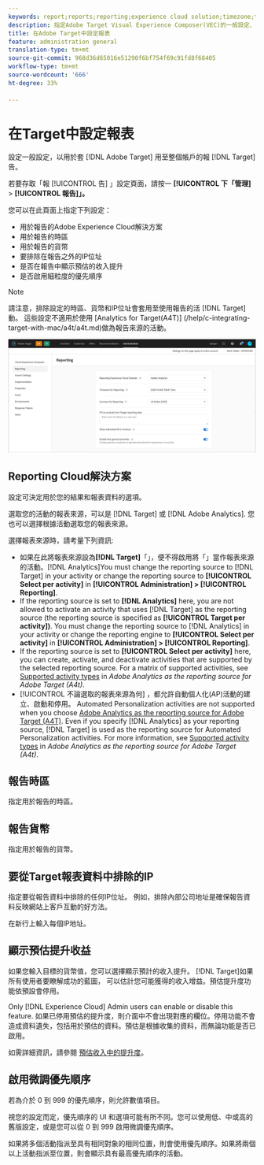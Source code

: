 ```yaml
---
keywords: report;reports;reporting;experience cloud solution;timezone;time zone;currency;exclude IPs;estimated lift in revenue;revenue;lift in revenue;fine-grained priorities;fine-grained
description: 指定Adobe Target Visual Experience Composer(VEC)的一般設定、行動檢視埠設定和CSS選擇器，以設定Adobe Target Visual Experience Composer(VEC)。
title: 在Adobe Target中設定報表
feature: administration general
translation-type: tm+mt
source-git-commit: 968d36d65016e51290f6bf754f69c91fd8f68405
workflow-type: tm+mt
source-wordcount: '666'
ht-degree: 33%

---
```



# 在Target中設定報表

設定一般設定，以用於套 [!DNL Adobe Target] 用至整個帳戶的報 [!DNL Target] 告。

若要存取「報 [!UICONTROL 告] 」設定頁面，請按一 **[!UICONTROL 下「管理]** > **[!UICONTROL 報告]」。**

您可以在此頁面上指定下列設定：

* 用於報告的Adobe Experience Cloud解決方案
* 用於報告的時區
* 用於報告的貨幣
* 要排除在報告之外的IP位址
* 是否在報告中顯示預估的收入提升
* 是否啟用細粒度的優先順序

>[!NOTE]
>
>請注意，排除設定的時區、貨幣和IP位址會套用至使用報告的活 [!DNL Target] 動。 這些設定不適用於使用 [Analytics for Target(A4T)] (/help/c-integrating-target-with-mac/a4t/a4t.md)做為報告來源的活動。

![報告頁面](/help/administrating-target/assets/reporting.png)

## Reporting Cloud解決方案

設定可決定用於您的結果和報表資料的選項。

選取您的活動的報表來源，可以是 [!DNL Target] 或 [!DNL Adobe Analytics]. 您也可以選擇根據活動選取您的報表來源。

選擇報表來源時，請考量下列資訊:

* 如果在此將報表來源設為&#x200B;**[!DNL Target]**「」，便不得啟用將「」當作報表來源的活動。[!DNL Analytics]You must change the reporting source to [!DNL Target] in your activity or change the reporting source to **[!UICONTROL Select per activity]** in **[!UICONTROL Administration] > [!UICONTROL Reporting]**.
* If the reporting source is set to **[!DNL Analytics]** here, you are not allowed to activate an activity that uses [!DNL Target] as the reporting source (the reporting source is specified as **[!UICONTROL Target per activity])**. You must change the reporting source to [!DNL Analytics] in your activity or change the reporting engine to **[!UICONTROL Select per activity]** in **[!UICONTROL Administration] > [!UICONTROL Reporting]**.
* If the reporting source is set to **[!UICONTROL Select per activity]** here, you can create, activate, and deactivate activities that are supported by the selected reporting source. For a matrix of supported activities, see [Supported activity types](/help/c-integrating-target-with-mac/a4t/a4t.md#section_F487896214BF4803AF78C552EF1669AA) in *Adobe Analytics as the reporting source for Adobe Target (A4t)*.
* [!UICONTROL 不論選取的報表來源為何] ，都允許自動個人化(AP)活動的建立、啟動和停用。 Automated Personalization activities are not supported when you choose [Adobe Analytics as the reporting source for Adobe Target (A4T)](/help/c-integrating-target-with-mac/a4t/a4t.md). Even if you specify [!DNL Analytics] as your reporting source, [!DNL Target] is used as the reporting source for Automated Personalization activities. For more information, see [Supported activity types](/help/c-integrating-target-with-mac/a4t/a4t.md#section_F487896214BF4803AF78C552EF1669AA) in *Adobe Analytics as the reporting source for Adobe Target (A4t)*.

## 報告時區

指定用於報告的時區。

## 報告貨幣

指定用於報告的貨幣。

## 要從Target報表資料中排除的IP

指定要從報告資料中排除的任何IP位址。 例如，排除內部公司地址是確保報告資料反映網站上客戶互動的好方法。

在新行上輸入每個IP地址。

## 顯示預估提升收益

如果您輸入目標的貨幣值，您可以選擇顯示預計的收入提升。 [!DNL Target]如果所有使用者要瞭解成功的藍圖， 可以估計您可能獲得的收入增益。預估提升度功能依預設會停用。

Only [!DNL Experience Cloud] Admin users can enable or disable this feature. 如果已停用預估的提升度，則介面中不會出現對應的欄位。停用功能不會造成資料遺失，包括用於預估的資料。預估是根據收集的資料，而無論功能是否已啟用。

如需詳細資訊，請參閱 [預估收入中的提升度](/help/administrating-target/r-target-account-preferences/estimating-lift-in-revenue.md)。

## 啟用微調優先順序

若為介於 0 到 999 的優先順序，則允許數值項目。

視您的設定而定，優先順序的 UI 和選項可能有所不同。您可以使用低、中或高的舊版設定，或是您可以從 0 到 999 啟用微調優先順序。

如果將多個活動指派至具有相同對象的相同位置，則會使用優先順序。如果將兩個以上活動指派至位置，則會顯示具有最高優先順序的活動。
